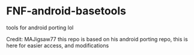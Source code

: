 # FNF-android-basetools
tools for android porting lol

Credit: MAJigsaw77
this repo is based on his android porting repo, this is here for easier access, and modifications